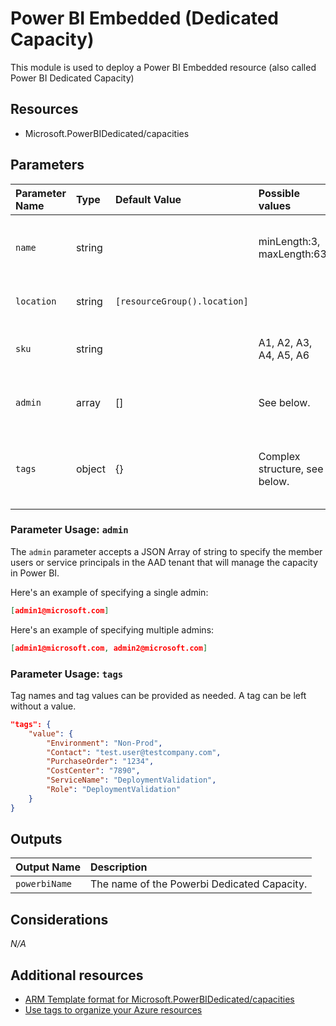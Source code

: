 # Power BI Embedded (Dedicated Capacity)

This module is used to deploy a Power BI Embedded resource (also called Power BI Dedicated Capacity)

## Resources

- Microsoft.PowerBIDedicated/capacities

## Parameters

| Parameter Name | Type | Default Value | Possible values | Description |
| :-             | :-   | :-            | :-              | :-          |
| `name` | string | | minLength:3, maxLength:63 | Required. Name of the Powerbi Dedicated Capacity.
| `location` | string | `[resourceGroup().location]` | | Optional. Location for all resources.
| `sku` | string | | A1, A2, A3, A4, A5, A6 | Optional. Storage Account Sku Name.
| `admin` | array | [] | See below. | Required. An array of administration user identity
| `tags` | object | {} | Complex structure, see below. | Optional. Tags of the Virtual Network Gateway resource.

### Parameter Usage: `admin`

The `admin` parameter accepts a JSON Array of string to specify the member users or service principals in the AAD tenant that will manage the capacity in Power BI.

Here's an example of specifying a single admin:

```json
[admin1@microsoft.com]
```

Here's an example of specifying multiple admins:

```json
[admin1@microsoft.com, admin2@microsoft.com]
```


### Parameter Usage: `tags`

Tag names and tag values can be provided as needed. A tag can be left without a value.

```json
"tags": {
    "value": {
        "Environment": "Non-Prod",
        "Contact": "test.user@testcompany.com",
        "PurchaseOrder": "1234",
        "CostCenter": "7890",
        "ServiceName": "DeploymentValidation",
        "Role": "DeploymentValidation"
    }
}
```

## Outputs

| Output Name | Description |
| :- | :- |
| `powerbiName` | The name of the Powerbi Dedicated Capacity.

## Considerations

*N/A*

## Additional resources

- [ARM Template format for Microsoft.PowerBIDedicated/capacities](https://docs.microsoft.com/en-us/azure/templates/microsoft.powerbidedicated/2017-10-01/capacities)
- [Use tags to organize your Azure resources](https://docs.microsoft.com/en-us/azure/azure-resource-manager/resource-group-using-tags)

